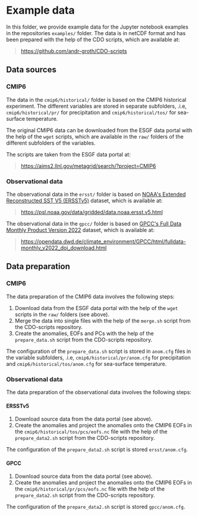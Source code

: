 # Example data

In this folder, we provide example data for the Jupyter notebook examples in the repositories `examples/` folder. The data is in netCDF format and has been prepared with the help of the CDO scripts, which are available at:

> https://github.com/andr-groth/CDO-scripts

## Data sources

### CMIP6

The data in the `cmip6/historical/` folder is based on the CMIP6 historical experiment. The different variables are stored in separate subfolders, .i.e, `cmip6/historical/pr/` for precipitation and `cmip6/historical/tos/` for sea-surface temperature.

The original CMIP6 data can be downloaded from the ESGF data portal with the help of the `wget` scripts, which are available in the `raw/` folders of the different subfolders of the variables.

The scripts are taken from the ESGF data portal at:

> https://aims2.llnl.gov/metagrid/search/?project=CMIP6


### Observational data

The observational data in the `ersst/` folder is based on [NOAA's Extended Reconstructed SST V5 (ERSSTv5)](https://doi.org/10.1175/jcli-d-16-0836.1) dataset, which is available at:

> https://psl.noaa.gov/data/gridded/data.noaa.ersst.v5.html

The observational data in the `gpcc/` folder is based on [GPCC's Full Data Monthly Product Version 2022](http://dx.doi.org/10.5676/DWD_GPCC/FD_M_V2022_100) dataset, which is available at:

> https://opendata.dwd.de/climate_environment/GPCC/html/fulldata-monthly_v2022_doi_download.html

## Data preparation

### CMIP6

The data preparation of the CMIP6 data involves the following steps:

1. Download data from the ESGF data portal with the help of the `wget` scripts in the `raw/` folders (see above).
2. Merge the data into single files with the help of the `merge.sh` script from the CDO-scripts repository.
3. Create the anomalies, EOFs and PCs with the help of the `prepare_data.sh` script from the CDO-scripts repository.

The configuration of the `prepare_data.sh` script is stored in `anom.cfg` files in the variable subfolders, .i.e, `cmip6/historical/pr/anom.cfg` for precipitation and `cmip6/historical/tos/anom.cfg` for sea-surface temperature.

### Observational data

The data preparation of the observational data involves the following steps:

#### ERSSTv5
1. Download source data from the data portal (see above).
2. Create the anomalies and project the anomalies onto the CMIP6 EOFs in the `cmip6/historical/tos/pcs/eofs.nc` file with the help of the `prepare_data2.sh` script from the CDO-scripts repository.

The configuration of the `prepare_data2.sh` script is stored `ersst/anom.cfg`.

#### GPCC
1. Download source data from the data portal (see above).
2. Create the anomalies and project the anomalies onto the CMIP6 EOFs in the `cmip6/historical/pr/pcs/eofs.nc` file with the help of the `prepare_data2.sh` script from the CDO-scripts repository.

The configuration of the `prepare_data2.sh` script is stored `gpcc/anom.cfg`.
